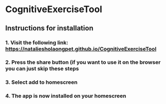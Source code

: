 # CognitiveExerciseTool

## Instructions for installation
### 1. Visit the following link: https://nataliesholaongpet.github.io/CognitiveExerciseTool
### 2. Press the share button (if you want to use it on the browser you can just skip these steps
### 3. Select add to homescreen
### 4. The app is now installed on your homescreen
